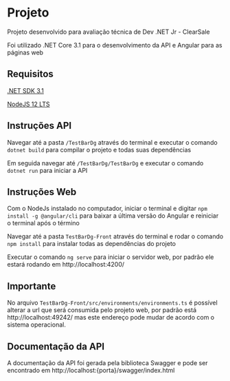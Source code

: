 # Projeto

Projeto desenvolvido para avaliação técnica de Dev .NET Jr - ClearSale  
  
Foi utilizado .NET Core 3.1 para o desenvolvimento da API e Angular para as páginas web

## Requisitos

[.NET SDK 3.1](https://dotnet.microsoft.com/download/dotnet-core/3.1)  
  
[NodeJS 12 LTS](https://nodejs.org/en/download/)  

## Instruções API

Navegar até a pasta `/TestBarDg` através do terminal e executar o comando `dotnet build` para compilar o projeto e todas suas dependências  
  
Em seguida navegar até `/TestBarDg/TestBarDg` e executar o comando `dotnet run` para iniciar a API

## Instruções Web

Com o NodeJs instalado no computador, iniciar o terminal e digitar `npm install -g @angular/cli` para baixar a última versão do Angular e reiniciar o terminal após o término  
  
Navegar até a pasta `TestBarDg-Front` através do terminal e rodar o comando `npm install` para instalar todas as dependências do projeto   
  
Executar o comando `ng serve` para iniciar o servidor web, por padrão ele estará rodando em http://localhost:4200/

## Importante

No arquivo `TestBarDg-Front/src/environments/environments.ts` é possível alterar a url que será consumida pelo projeto web, por padrão está http://localhost:49242/ mas este endereço pode mudar de acordo com o sistema operacional.

## Documentação da API

A documentação da API foi gerada pela biblioteca Swagger e pode ser encontrado em http://localhost:{porta}/swagger/index.html